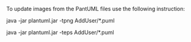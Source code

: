 To update images from the PantUML files use the following instruction:

java -jar plantuml.jar -tpng AddUser/*.puml

java -jar plantuml.jar -teps AddUser/*.puml